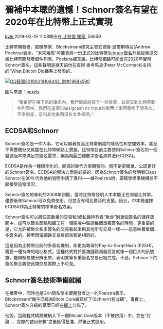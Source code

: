 # 彌補中本聰的遺憾！Schnorr簽名有望在2020年在比特幣上正式實現

[kyle ](https://www.8btc.com/author/14244)2019-03-19 11:08釋出在[ 比特幣 ](javascript:;)[獨家 ](javascript:;) 56659

比特幣開發者、密碼學家、Blockstream研究主管安德魯·波爾斯特拉(Andrew Poelstra)表示，“未來幾周”可能會將一份正式的比特幣[Schnorr簽名](https://www.8btc.com/article/374308)升級提案提交給比特幣開發者郵件列表。Poelstra補充說，比特幣網路可能會在2020年實現Schnorr簽名。這些聲明是幾天前他在彼得·麥考馬克(Peter McCormack)主持的“What Bitcoin Did播客上發表的。

[![QQ截圖20190319104442\_副本|984x590](https://cdn.8btc.com/wp-content/uploads/2019/03/201903190245431003.jpg)](https://cdn.8btc.com/wp-content/uploads/2019/03/201903190245431003.jpg)

圖片來源：[pexels](https://www.pexels.com/photo/office-working-app-computer-97077/)

> “我希望在接下來的幾周內，我們能最終寫下一份提案，並提交到比特幣郵件列表中。我們在這個叫做sigcash no input的東西上來回思考了很多次，不幸的是，這和其他東西沒有太多相關。”

## ECDSA和Schnorr

Schnorr簽名是一件大事，它可以顯著提高比特幣網路的隱私性和空間效率，甚至不需要硬分叉就能在比特幣網路上實施。比特幣目前主要使用Schnorr簽名的一個變通版本來滿足其簽名需求，稱為橢圓曲線數字簽名演算法(ECDSA)。

ECDSA是作為一種標準化的、開源的替代方案開發的，而不是更簡單、公認更好的Schnorr簽名。ECDSA的解決方案是必要的，因為Schnorr簽名的發明者Claus Schnorr在80年代為他的發明申請了專利——據Poelstra說，密碼學標準機構並不願接受這種情況。

Schnorr簽名的專利於2008年到期，當時比特幣發明人中本聰正在開發比特幣。儘管後來Schnorr可以免費使用，但並沒有得到廣泛的支援。因此，中本聰選擇ECDSA作為比特幣的標準簽名方案。

Schnorr簽名可以將任意數量的交易和/或私鑰持有者“聚合”到單個簽名的儲存空間中。這可以節省節點和礦工在一個區塊中驗證每個單獨簽名的時間。更重要的是，它允許被聚合和多簽名的交易看起來與其他所有交易一樣——這意味著單個、多簽名的、甚至閃電網路交易看起來都是相同的。

這是因為比特幣目前的多簽名機制，即更為繁瑣的Pay-to-ScriptHash (P2SH)，需要一種特殊的地址格式，這種格式對於區塊鏈觀測器而言就像一個巨大的訊號旗，能夠輕易被分辨出來，表明某筆多重簽名交易已經完成。不過，Schnorr下的簽名聚合將使此類交易實際上不可見。

## Schnorr簽名技術準備就緒

在播客中，同時也是Grin隱私幣主要開發者之一的Poelstra表示，Blockstream“幾乎已經為Bitoin Core編寫好了(Schnorr)程式碼”。事實上，Schnorr簽名升級的草案已經在[網上](https://github.com/sipa/bips/blob/bip-schnorr/bip-schnorr.mediawiki)公佈了。

他說，這段程式碼將被納入下一個Bitcoin Core版本（不被啟用）中，並在“討論……實際的啟用參數”之後獲得批准，然後正式啟用。
